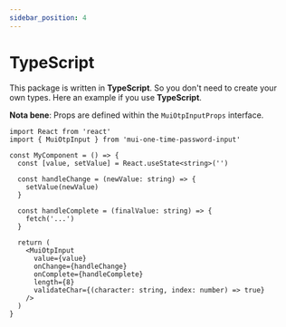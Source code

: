 ```yaml
---
sidebar_position: 4
---
```


# TypeScript

This package is written in **TypeScript**. So you don't need to create your own types. Here an example if you use **TypeScript**.

**Nota bene**: Props are defined within the `MuiOtpInputProps` interface.

```tsx
import React from 'react'
import { MuiOtpInput } from 'mui-one-time-password-input'

const MyComponent = () => {
  const [value, setValue] = React.useState<string>('')

  const handleChange = (newValue: string) => {
    setValue(newValue)
  }

  const handleComplete = (finalValue: string) => {
    fetch('...')
  }

  return (
    <MuiOtpInput
      value={value}
      onChange={handleChange}
      onComplete={handleComplete}
      length={8}
      validateChar={(character: string, index: number) => true}
    />
  )
}
```
